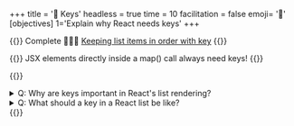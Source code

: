 +++
title = '🔑 Keys'
headless = true
time = 10
facilitation = false
emoji= '🧩'
[objectives]
    1='Explain why React needs keys'
+++

{{<note type="narrative" title="React Learn">}}
Complete 🧑🏾‍🎓 [Keeping list items in order with key](https://react.dev/learn/rendering-lists#keeping-list-items-in-order-with-key)
{{</note>}}

{{<note type="warning" title="Keys">}}
JSX elements directly inside a map() call always need keys!
{{</note>}}

{{<note type="question" title="Check your understanding">}}

<details><summary>Q: Why are keys important in React's list rendering?
</summary>
A: Keys help React track and update list items efficiently.
</details>
<details><summary>Q: What should a key in a React list be like?
</summary>
A: A key should be stable, predictable, and unique for each list item.
</details>
{{</note>}}
